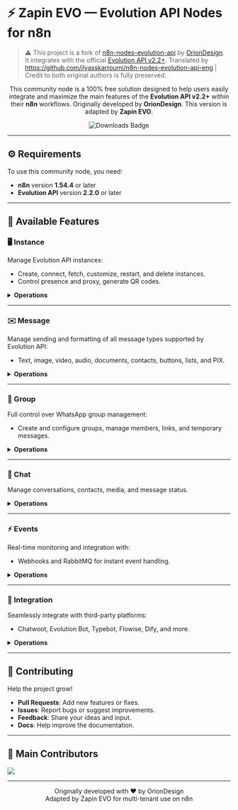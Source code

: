 # ⚡ Zapin EVO — Evolution API Nodes for n8n

> ⚠️ This project is a fork of [n8n-nodes-evolution-api](https://github.com/oriondesign2015/n8n-nodes-evolution-api) by [OrionDesign](https://github.com/oriondesign2015).  
> It integrates with the official [Evolution API v2.2+](https://github.com/EvolutionAPI/evolution-api).
> Translated by https://github.com/ilyasskarroumi/n8n-nodes-evolution-api-eng  |
> Credit to both original authors is fully preserved.

<p align="center">
This community node is a 100% free solution designed to help users easily integrate and maximize the main features of the <b>Evolution API v2.2+</b> within their <b>n8n</b> workflows.  
Originally developed by <b>OrionDesign</b>. This version is adapted by <b>Zapin EVO</b>.
</p>

<p align="center">
  <img src="https://img.shields.io/badge/dynamic/json?url=https%3A%2F%2Fapi.npmjs.org%2Fdownloads%2Fpoint%2Flast-year%2Fn8n-nodes-evolution-api&query=downloads&style=for-the-badge&label=Total%20Downloads&labelColor=%230d1117&color=%23359514&cacheSeconds=30&link=https%3A%2F%2Fwww.npmjs.com%2Fpackage%2Fn8n-nodes-evolution-api" alt="Downloads Badge">
</p>

---

## ⚙️ Requirements

To use this community node, you need:
- **n8n** version **1.54.4** or later
- **Evolution API** version **2.2.0** or later

---

## 📌 Available Features

### 🖥️ Instance
Manage Evolution API instances:
- Create, connect, fetch, customize, restart, and delete instances.
- Control presence and proxy, generate QR codes.

<details>
  <summary><b>Operations</b></summary>

- ✅ Create Instance  
- ✅ Generate QR Code  
- ✅ Fetch Instance  
- ✅ Set Behavior  
- ✅ Set Presence  
- ✅ Set Proxy  
- ✅ Get Proxy  
- ✅ Disconnect WhatsApp  
- ✅ Delete Instance  

</details>

---

### ✉️ Message
Manage sending and formatting of all message types supported by Evolution API:
- Text, image, video, audio, documents, contacts, buttons, lists, and PIX.

<details>
  <summary><b>Operations</b></summary>

- ✅ Send Text  
- ✅ Send Image  
- ✅ Send Video  
- ✅ Send Audio  
- ✅ Send Document  
- ✅ Send Poll  
- ✅ Send Contact  
- ✅ Send List  
- ✅ Send Button  
- ✅ Send PIX  
- ✅ Send Status  
- ✅ React to Message  

</details>

---

### 👥 Group
Full control over WhatsApp group management:
- Create and configure groups, manage members, links, and temporary messages.

<details>
  <summary><b>Operations</b></summary>

- ✅ Create Group  
- ✅ Update Group Image  
- ✅ Update Group Name  
- ✅ Update Group Description  
- ✅ Update Group Settings  
- ✅ Update Members  
- ✅ Get Group Invite Link  
- ✅ Revoke Group Invite Link  
- ✅ Send Group Invite Link  
- ✅ Find Participants  
- ✅ Set Temporary Messages  
- ✅ Leave Group  
- ✅ Join Group  

</details>

---

### 💬 Chat
Manage conversations, contacts, media, and message status.

<details>
  <summary><b>Operations</b></summary>

- ✅ Verify Number  
- ✅ Mark as Read  
- ✅ Manage Media  
- ✅ Mark as Unread  
- ✅ Delete Message  
- ✅ Get Profile Picture  
- ✅ Get Media (Base64)  
- ✅ Edit Message  
- ✅ Send Presence  
- ✅ Block Contact  
- ✅ Fetch Contacts  
- ✅ Search Messages  
- ✅ Search Status  
- ✅ Search Chats  

</details>

---

### ⚡ Events
Real-time monitoring and integration with:
- Webhooks and RabbitMQ for instant event handling.

<details>
  <summary><b>Operations</b></summary>

- ✅ Webhook  
- ✅ RabbitMQ  

</details>

---

### 🔗 Integration
Seamlessly integrate with third-party platforms:
- Chatwoot, Evolution Bot, Typebot, Flowise, Dify, and more.

<details>
  <summary><b>Operations</b></summary>

- ✅ Chatwoot  
- ✅ Evolution Bot  
- ✅ Typebot  
- ✅ Dify  
- ✅ Flowise  

</details>

---

## 🤝 Contributing

Help the project grow!
- **Pull Requests**: Add new features or fixes.  
- **Issues**: Report bugs or suggest improvements.  
- **Feedback**: Share your ideas and input.  
- **Docs**: Help improve the documentation.

---

## 🌟 Main Contributors

[![](https://contrib.rocks/image?repo=oriondesign2015/n8n-nodes-evolution-api)](https://github.com/oriondesign2015/n8n-nodes-evolution-api/graphs/contributors)

---

<p align="center">
Originally developed with ❤️ by OrionDesign  
<br>
Adapted by Zapin EVO for multi-tenant use on n8n
</p>
